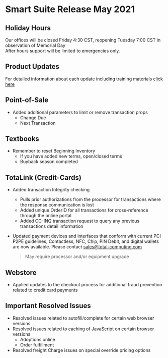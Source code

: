 # Smart Suite Release May 2021

<PageHeader />

## Holiday Hours
Our offices will be closed Friday 4:30 CST, reopening Tuesday 7:00 CST in observation of Memorial Day  
After hours support will be limited to emergencies only.
## Product Updates

For detailed information about each update including training materials [click here](https://training.total-computing.com/dwkb/tech-update/)

## Point-of-Sale

* Added additional parameters to limit or remove transaction props
  * Change Due
  * Next Transaction
## Textbooks

* Remember to reset Beginning Inventory
  * If you have added new terms, open/closed terms
  * Buyback season completed
## TotaLink (Credit-Cards)
* Added transaction Integrity checking
  * Pulls prior authorizations from the processor for transactions where the response communication is lost
  * Added unique OrderID for all transactions for cross-reference through the online portal
  * Added CC-INQ transaction request to query any previous transactions detail information 
* Updated payment devices and interfaces that conform with current PCI P2PE guidelines, Contactless, NFC, Chip, PIN Debit, and digital wallets are now available. Please contact [sales@total-computing.com](mailto:sales@total-computing.com)

    > May require processor and/or equipment upgrade

## Webstore

* Applied updates to the checkout process for additional fraud prevention related to credit card payments

## Important Resolved Issues

* Resolved issues related to autofill/complete for certain web browser versions
* Resolved issues related to caching of JavaScript on certain browser versions
  * Adoptions online
  * Order fulfillment 
* Resolved freight Charge issues on special override pricing options
<PageFooter />
